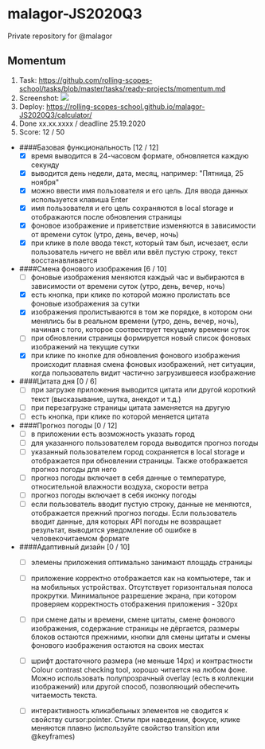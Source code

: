 # malagor-JS2020Q3
Private repository for @malagor

## Momentum
1. Task: https://github.com/rolling-scopes-school/tasks/blob/master/tasks/ready-projects/momentum.md
2. Screenshot:
   ![](https://webpolygon.by/wp-content/uploads/2020/10/momentum.png)
3. Deploy: https://rolling-scopes-school.github.io/malagor-JS2020Q3/calculator/
4. Done xx.xx.xxxx / deadline 25.19.2020
5. Score: 12 / 50
  
- ####Базовая функциональность [12 / 12]
    - [x] время выводится в 24-часовом формате, обновляется каждую секунду
    - [x] выводится день недели, дата, месяц, например: "Пятница, 25 ноября"
    - [x] можно ввести имя пользователя и его цель. Для ввода данных используется клавиша Enter
    - [x] имя пользователя и его цель сохраняются в local storage и отображаются после обновления страницы
    - [x] фоновое изображение и приветствие изменяются в зависимости от времени суток (утро, день, вечер, ночь)
    - [x] при клике в поле ввода текст, который там был, исчезает, если пользователь ничего не ввёл или ввёл пустую строку, текст восстанавливается

- ####Смена фонового изображения [6 / 10]
    - [ ] фоновые изображения меняются каждый час и выбираются в зависимости от времени суток (утро, день, вечер, ночь)
    - [x] есть кнопка, при клике по которой можно пролистать все фоновые изображения за сутки
    - [x] изображения пролистываются в том же порядке, в котором они менялись бы в реальном времени (утро, день, вечер, ночь), начиная с того, которое соотвествует текущему времени суток
    - [ ] при обновлении страницы формируется новый список фоновых изображений на текущие сутки
    - [x] при клике по кнопке для обновления фонового изображения происходит плавная смена фоновых изображений, нет ситуации, когда пользователь видит частично загрузившееся изображение

- ####Цитата дня [0 / 6]
    - [ ] при загрузке приложения выводится цитата или другой короткий текст (высказывание, шутка, анекдот и т.д.)
    - [ ] при перезагрузке страницы цитата заменяется на другую
    - [ ] есть кнопка, при клике по которой меняется цитата

- ####Прогноз погоды [0 / 12]
    - [ ] в приложении есть возможность указать город
    - [ ] для указанного пользователем города выводится прогноз погоды
    - [ ] указанный пользователем город сохраняется в local storage и отображается при обновлении страницы. Также отображается прогноз погоды для него
    - [ ] прогноз погоды включает в себя данные о температуре, относительной влажности воздуха, скорости ветра
    - [ ] прогноз погоды включает в себя иконку погоды
    - [ ] если пользователь вводит пустую строку, данные не меняются, отображается прежний прогноз погоды. Если пользователь вводит данные, для которых API погоды не возвращает результат, выводится уведомление об ошибке в человекочитаемом формате

- ####Адаптивный дизайн [0 / 10]
    - [ ] элемены приложения оптимально занимают площадь страницы
    - [ ] приложение корректно отображается как на компьютере, так и на мобильных устройствах. Отсутствует горизонтальная полоса прокрутки. Минимальное разрешение экрана, при котором проверяем корректность отображения приложения - 320px
    - [ ] при смене даты и времени, смене цитаты, смене фонового изображения, содержание страницы не дёргается, размеры блоков остаются прежними, кнопки для смены цитаты и смены фонового изображения остаются на своих местах
    - [ ] шрифт достаточного размера (не меньше 14рх) и контрастности Colour contrast checking tool, хорошо читается на любом фоне. Можно использовать полупрозрачный overlay (есть в коллекции изображений) или другой способ, позволяющий обеспечить читаемость текста.
    - [ ] интерактивность кликабельных элементов не сводится к свойству cursor:pointer. Стили при наведении, фокусе, клике меняются плавно (используйте свойство transition или @keyframes)

